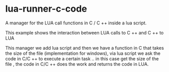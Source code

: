 # lua-runner-c-code
A manager for the LUA call functions in C / C ++ inside a lua script.

This example shows the interaction between LUA calls to C ++ and C ++ to LUA

This manager we add lua script and then we have a function in C that takes the size of the file (implementation for windows), via lua script we ask the code in C/C ++ to execute a certain task .. in this case get the size of the file , the code in C/C ++ does the work and returns the code in LUA.
